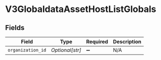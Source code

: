 # V3GlobaldataAssetHostListGlobals


## Fields

| Field              | Type               | Required           | Description        |
| ------------------ | ------------------ | ------------------ | ------------------ |
| `organization_id`  | *Optional[str]*    | :heavy_minus_sign: | N/A                |
